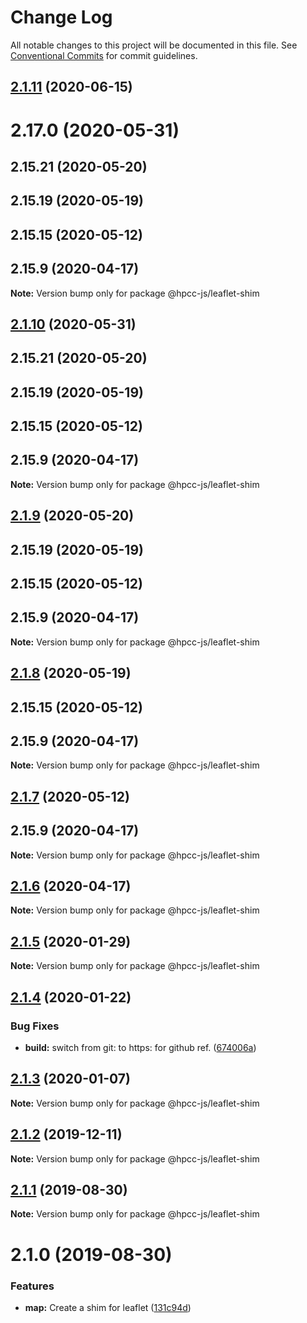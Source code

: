 # Change Log

All notable changes to this project will be documented in this file.
See [Conventional Commits](https://conventionalcommits.org) for commit guidelines.

## [2.1.11](https://github.com/hpcc-systems/Visualization/compare/@hpcc-js/leaflet-shim@2.1.5...@hpcc-js/leaflet-shim@2.1.11) (2020-06-15)



# 2.17.0 (2020-05-31)



## 2.15.21 (2020-05-20)



## 2.15.19 (2020-05-19)



## 2.15.15 (2020-05-12)



## 2.15.9 (2020-04-17)

**Note:** Version bump only for package @hpcc-js/leaflet-shim





## [2.1.10](https://github.com/hpcc-systems/Visualization/compare/@hpcc-js/leaflet-shim@2.1.5...@hpcc-js/leaflet-shim@2.1.10) (2020-05-31)



## 2.15.21 (2020-05-20)



## 2.15.19 (2020-05-19)



## 2.15.15 (2020-05-12)



## 2.15.9 (2020-04-17)

**Note:** Version bump only for package @hpcc-js/leaflet-shim





## [2.1.9](https://github.com/hpcc-systems/Visualization/compare/@hpcc-js/leaflet-shim@2.1.5...@hpcc-js/leaflet-shim@2.1.9) (2020-05-20)



## 2.15.19 (2020-05-19)



## 2.15.15 (2020-05-12)



## 2.15.9 (2020-04-17)

**Note:** Version bump only for package @hpcc-js/leaflet-shim





## [2.1.8](https://github.com/hpcc-systems/Visualization/compare/@hpcc-js/leaflet-shim@2.1.5...@hpcc-js/leaflet-shim@2.1.8) (2020-05-19)



## 2.15.15 (2020-05-12)



## 2.15.9 (2020-04-17)

**Note:** Version bump only for package @hpcc-js/leaflet-shim





## [2.1.7](https://github.com/hpcc-systems/Visualization/compare/@hpcc-js/leaflet-shim@2.1.5...@hpcc-js/leaflet-shim@2.1.7) (2020-05-12)



## 2.15.9 (2020-04-17)

**Note:** Version bump only for package @hpcc-js/leaflet-shim





## [2.1.6](https://github.com/hpcc-systems/Visualization/compare/@hpcc-js/leaflet-shim@2.1.5...@hpcc-js/leaflet-shim@2.1.6) (2020-04-17)

**Note:** Version bump only for package @hpcc-js/leaflet-shim





## [2.1.5](https://github.com/hpcc-systems/Visualization/compare/@hpcc-js/leaflet-shim@2.1.4...@hpcc-js/leaflet-shim@2.1.5) (2020-01-29)

**Note:** Version bump only for package @hpcc-js/leaflet-shim





## [2.1.4](https://github.com/hpcc-systems/Visualization/compare/@hpcc-js/leaflet-shim@2.1.3...@hpcc-js/leaflet-shim@2.1.4) (2020-01-22)


### Bug Fixes

* **build:** switch from git: to https: for github ref. ([674006a](https://github.com/hpcc-systems/Visualization/commit/674006a71e964f3130a640d4589c168407f158ee))





## [2.1.3](https://github.com/hpcc-systems/Visualization/compare/@hpcc-js/leaflet-shim@2.1.2...@hpcc-js/leaflet-shim@2.1.3) (2020-01-07)

**Note:** Version bump only for package @hpcc-js/leaflet-shim






## [2.1.2](https://github.com/hpcc-systems/Visualization/compare/@hpcc-js/leaflet-shim@2.1.1...@hpcc-js/leaflet-shim@2.1.2) (2019-12-11)

**Note:** Version bump only for package @hpcc-js/leaflet-shim





## [2.1.1](https://github.com/hpcc-systems/Visualization/compare/@hpcc-js/leaflet-shim@2.1.0...@hpcc-js/leaflet-shim@2.1.1) (2019-08-30)

**Note:** Version bump only for package @hpcc-js/leaflet-shim





# 2.1.0 (2019-08-30)


### Features

* **map:**  Create a shim for leaflet ([131c94d](https://github.com/hpcc-systems/Visualization/commit/131c94d))
